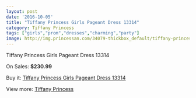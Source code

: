```yaml
---
layout: post
date: '2016-10-05'
title: "Tiffany Princess Girls Pageant Dress 13314"
category: Tiffany Princess
tags: ["girls","prom","dresses","charming","party"]
image: http://img.princessan.com/34079-thickbox_default/tiffany-princess-girls-pageant-dress-13314.jpg
---
```

Tiffany Princess Girls Pageant Dress 13314

On Sales: **$230.99**
<a href="https://www.princessan.com/en/15891-tiffany-princess-girls-pageant-dress-13314.html"><amp-img layout="responsive" width="600" height="600" src="//img.princessan.com/34079-thickbox_default/tiffany-princess-girls-pageant-dress-13314.jpg" alt="Tiffany Princess Girls Pageant Dress 13314 0" /></a>

Buy it: [Tiffany Princess Girls Pageant Dress 13314](https://www.princessan.com/en/15891-tiffany-princess-girls-pageant-dress-13314.html "Tiffany Princess Girls Pageant Dress 13314")

View more: [Tiffany Princess](https://www.princessan.com/en/120- "Tiffany Princess")